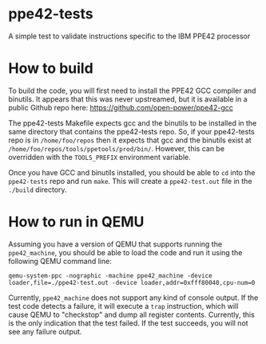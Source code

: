 # ppe42-tests
A simple test to validate instructions specific to the IBM PPE42 processor

# How to build
To build the code, you will first need to install the PPE42 GCC compiler and binutils.  It appears that this was never upstreamed, but it is available in a public Github repo here:
https://github.com/open-power/ppe42-gcc

The ppe42-tests Makefile expects gcc and the binutils to be installed in the same directory that contains the ppe42-tests repo.  So, if your ppe42-tests repo is in `/home/foo/repos` then it expects that gcc and the binutils exist at `/home/foo/repos/tools/ppetools/prod/bin/`.  However, this can be overridden with the `TOOLS_PREFIX` environment variable.

Once you have GCC and binutils installed, you should be able to `cd` into the `ppe42-tests` repo and run `make`.  This will create a `ppe42-test.out` file in the `./build` directory.

# How to run in QEMU
Assuming you have a version of QEMU that supports running the `ppe42_machine`, you should be able to load the code and run it using the following QEMU command line:
```
qemu-system-ppc -nographic -machine ppe42_machine -device loader,file=./ppe42-test.out -device loader,addr=0xfff80040,cpu-num=0
```

Currently, `ppe42_machine` does not support any kind of console output.  If the test code detects a failure, it will execute a `trap` instruction, which will cause QEMU to "checkstop" and dump all register contents.  Currently, this is the only indication that the test failed.  If the test succeeds, you will not see any failure output.


